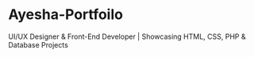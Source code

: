 # Ayesha-Portfoilo
UI/UX Designer & Front-End Developer | Showcasing HTML, CSS, PHP & Database Projects

